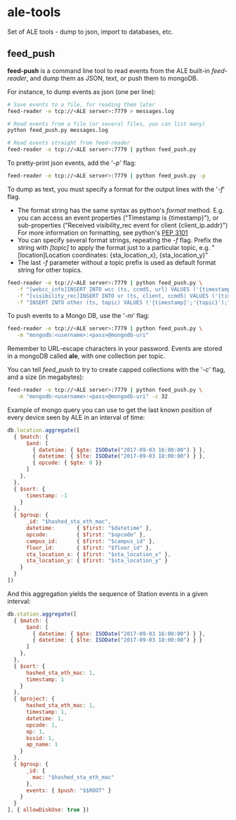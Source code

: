 # ale-tools
Set of ALE tools - dump to json, import to databases, etc.

## feed_push

**feed-push** is a command line tool to read events from the ALE built-in *feed-reader*, and dump them as JSON, text, or push them to mongoDB.

For instance, to dump events as json (one per line):

```bash
# Save events to a file, for reading them later
feed-reader -e tcp://<ALE server>:7779 > messages.log

# Read events from a file (or several files, you can list many)
python feed_push.py messages.log

# Read events straight from feed-reader
feed-reader -e tcp://<ALE server>:7779 | python feed_push.py
```

To pretty-print json events, add the '*-p*' flag:

```bash
feed-reader -e tcp://<ALE server>:7779 | python feed_push.py -p
```

To dump as text, you must specify a format for the output lines with the '*-f*' flag.

- The format string has the same syntax as python's *format* method. E.g. you can access an event properties ("Timestamp is {timestamp}"), or sub-properties ("Received visibility_rec event for client {client_ip.addr}")
  For more information on formatting, see python's [PEP 3101](https://www.python.org/dev/peps/pep-3101)
- You can specify several format strings, repeating the *-f* flag. Prefix the string with *[topic]* to apply the format just to a particular topic, e.g. "[location]Location coordinates: {sta_location_x}, {sta_location_y}"
- The last *-f* parameter without a topic prefix is used as default format string for other topics.

```bash
feed-reader -e tcp://<ALE server>:7779 | python feed_push.py \
   -f "[webcc_info]INSERT INTO wcc (ts, ccmd5, url) VALUES ('{timestamp}', '{cc_md5}', '{url}');" \
   -f "[visibility_rec]INSERT INTO vr (ts, client, ccmd5) VALUES ('{timestamp}', '{client_ip.addr}', '{cc_md5}');" \
   -f "INSERT INTO other (ts, topic) VALUES ('{timestamp}';'{topic}');"
```

To push events to a Mongo DB, use the '*-m*' flag:

```bash
feed-reader -e tcp://<ALE server>:7779 | python feed_push.py \
   -m "mongodb:<username>:<pass>@mongodb-uri"
```

Remember to URL-escape characters in your password. Events are stored in a mongoDB called **ale**, with one collection per topic.

You can tell *feed_push* to try to create capped collections with the '*-c*' flag, and a size (in megabytes):

```bash
feed-reader -e tcp://<ALE server>:7779 | python feed_push.py \
   -m "mongodb:<username>:<pass>@mongodb-uri" -c 32
```

Example of mongo query you can use to get the last known position of every device seen by ALE in an interval of time:

```js
db.location.aggregate([
  { $match: {
      $and: [
        { datetime: { $gte: ISODate("2017-09-03 16:00:00") } },
        { datetime: { $lte: ISODate("2017-09-03 18:00:00") } },
        { opcode: { $gte: 0 }}
      ]
    },
  },
  { $sort: {
      timestamp: -1
    }
  },
  { $group: {
      _id: "$hashed_sta_eth_mac",
      datetime:       { $first: "$datetime" },
      opcode:         { $first: "$opcode" },
      campus_id:      { $first: "$campus_id" },
      floor_id:       { $first: "$floor_id" },
      sta_location_x: { $first: "$sta_location_x" },
      sta_location_y: { $first: "$sta_location_y" }
    }
  }
])
```

And this aggregation yields the sequence of Station events in a given interval:

```js
db.station.aggregate([
  { $match: {
      $and: [
        { datetime: { $gte: ISODate("2017-09-03 16:00:00") } },
        { datetime: { $lte: ISODate("2017-09-03 18:00:00") } }
      ]
    },
  },
  { $sort: { 
      hashed_sta_eth_mac: 1,
      timestamp: 1
    }
  },
  { $project: {
      hashed_sta_eth_mac: 1,
      timestamp: 1,
      datetime: 1,
      opcode: 1,
      op: 1,
      bssid: 1,
      ap_name: 1
    }
  },
  { $group: {
      _id: {
        mac: "$hashed_sta_eth_mac"
      },
      events: { $push: "$$ROOT" }
    }
  }
], { allowDiskUse: true }) 
```
